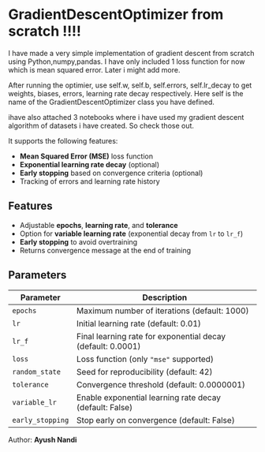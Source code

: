 # GradientDescentOptimizer from scratch !!!!

I have made a very simple implementation of gradient descent from scratch using Python,numpy,pandas.
I have only included 1 loss function for now which is mean squared error. Later i might add more.

After running the optimier, use self.w, self.b, self.errors, self.lr_decay to get weights, biases, errors, learning rate decay respectively. Here self is the name of the GradientDescentOptimizer class you have defined.

ihave also attached 3 notebooks where i have used my gradient descent algorithm of datasets i have created. So check those out.

It supports the following features:
- **Mean Squared Error (MSE)** loss function
- **Exponential learning rate decay** (optional)
- **Early stopping** based on convergence criteria (optional)
- Tracking of errors and learning rate history

## Features
- Adjustable **epochs**, **learning rate**, and **tolerance**
- Option for **variable learning rate** (exponential decay from `lr` to `lr_f`)
- **Early stopping** to avoid overtraining
- Returns convergence message at the end of training
## Parameters

| Parameter       | Description |
|-----------------|-------------|
| `epochs`        | Maximum number of iterations (default: 1000) |
| `lr`            | Initial learning rate (default: 0.01) |
| `lr_f`          | Final learning rate for exponential decay (default: 0.0001) |
| `loss`          | Loss function (only `"mse"` supported) |
| `random_state`  | Seed for reproducibility (default: 42) |
| `tolerance`     | Convergence threshold (default: 0.0000001) |
| `variable_lr`   | Enable exponential learning rate decay (default: False) |
| `early_stopping`| Stop early on convergence (default: False) |

Author: **Ayush Nandi**
